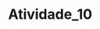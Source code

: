 # Atividade_10
<!DOCTYPE html>
<html lang="pt-br">
<head>
    <meta charset="UTF-8">
    <title>Menor e Maior Valor</title>
</head>
<body>
    <script lang="JavaScript">
        var a, b;

        do
        {
            a = parseFloat(window.prompt("Informe o primeiro valor:","0"));
        }
        while(isNaN(a));

        do
        {
            b = parseFloat(window.prompt("Informe o segundo valor:","0"));
        }
        while(isNaN(b));

        if(a > b)
        {
            document.write("O maior valor informado é ", a ,".");
        }
    
       while(isNaN( a ));

       if(b > a)
        {
            document.write("O maior valor informado é ", b ,".");
        }

    
       if( a === b)
      {
         document.write("Os valores são iguais") ;  
      }

        
        while(IsNaN(a));
    </script>    
</body>
</html>
